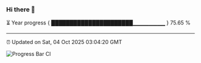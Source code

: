 ### Hi there 👋

⏳ Year progress { ██████████████████████▁▁▁▁▁▁▁▁ } 75.65 %

---

⏰ Updated on Sat, 04 Oct 2025 03:04:20 GMT

![Progress Bar CI](https://github.com/IshwaranRudhara/GIT-ACTION/workflows/Progress%20Bar%20CI/badge.svg)
